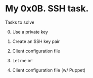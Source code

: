 # My 0x0B. SSH task.

Tasks to solve


0. Use a private key

1. Create an SSH key pair

2. Client configuration file

3. Let me in!

4. Client configuration file (w/ Puppet) 
